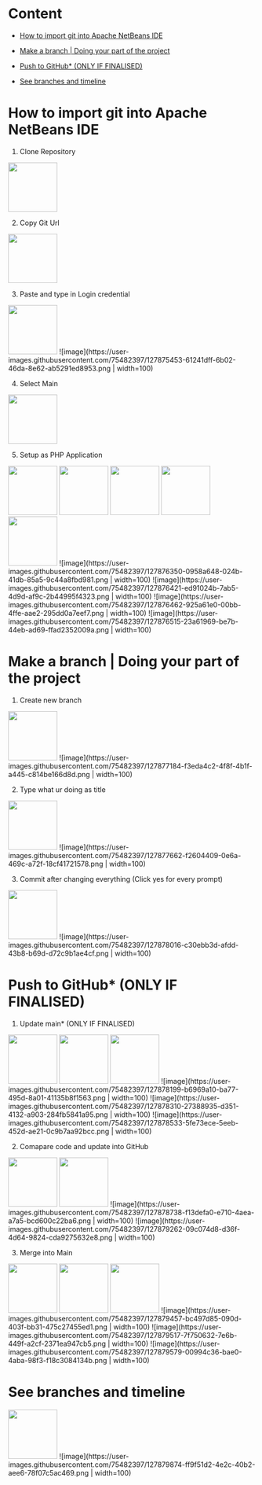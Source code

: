 # Content

* [How to import git into Apache NetBeans IDE](#how-to-import-git-into-apache-netbeans-ide)

* [Make a branch | Doing your part of the project](#make-a-branch--doing-your-part-of-the-project)

* [Push to GitHub* (ONLY IF FINALISED)](#push-to-github-only-if-finalised)

* [See branches and timeline](#see-branches-and-timeline)

# How to import git into Apache NetBeans IDE

1. Clone Repository

<img src="https://user-images.githubusercontent.com/75482397/127874497-35fc195e-376a-4160-b33c-bfe7eb6b392a.png" width="100" height="100">

2. Copy Git Url

<img src="https://user-images.githubusercontent.com/75482397/127874945-273d5b19-3525-4673-9fa2-078a13b3ce5e.png" width="100" height="100">

3. Paste and type in Login credential

<img src="https://your-image-url.type" width="100" height="100">
![image](https://user-images.githubusercontent.com/75482397/127875453-61241dff-6b02-46da-8e62-ab5291ed8953.png | width=100)

4. Select Main

<img src="https://user-images.githubusercontent.com/75482397/127875550-b0ab50d5-b8fd-4d53-8ffe-92b455c8188c.png" width="100" height="100">

5. Setup as PHP Application

<img src="https://user-images.githubusercontent.com/75482397/127876329-eaf73b68-7c31-43a4-a703-f52234b8ae4e.png" width="100" height="100">
<img src="https://your-image-url.type" width="100" height="100">
<img src="https://your-image-url.type" width="100" height="100">
<img src="https://your-image-url.type" width="100" height="100">
<img src="https://your-image-url.type" width="100" height="100">
![image](https://user-images.githubusercontent.com/75482397/127876350-0958a648-024b-41db-85a5-9c44a8fbd981.png | width=100)
![image](https://user-images.githubusercontent.com/75482397/127876421-ed91024b-7ab5-4d9d-af9c-2b44995f4323.png | width=100)
![image](https://user-images.githubusercontent.com/75482397/127876462-925a61e0-00bb-4ffe-aae2-295dd0a7eef7.png | width=100)
![image](https://user-images.githubusercontent.com/75482397/127876515-23a61969-be7b-44eb-ad69-ffad2352009a.png | width=100)

# Make a branch | Doing your part of the project

1. Create new branch

<img src="https://your-image-url.type" width="100" height="100">
![image](https://user-images.githubusercontent.com/75482397/127877184-f3eda4c2-4f8f-4b1f-a445-c814be166d8d.png | width=100)

2. Type what ur doing as title

<img src="https://your-image-url.type" width="100" height="100">
![image](https://user-images.githubusercontent.com/75482397/127877662-f2604409-0e6a-469c-a72f-18cf41721578.png | width=100)

3. Commit after changing everything (Click yes for every prompt)

<img src="https://your-image-url.type" width="100" height="100">
![image](https://user-images.githubusercontent.com/75482397/127878016-c30ebb3d-afdd-43b8-b69d-d72c9b1ae4cf.png | width=100)

# Push to GitHub* (ONLY IF FINALISED)

1. Update main* (ONLY IF FINALISED)

<img src="https://your-image-url.type" width="100" height="100">
<img src="https://your-image-url.type" width="100" height="100">
<img src="https://your-image-url.type" width="100" height="100">
![image](https://user-images.githubusercontent.com/75482397/127878199-b6969a10-ba77-495d-8a01-41135b8f1563.png | width=100)
![image](https://user-images.githubusercontent.com/75482397/127878310-27388935-d351-4132-a903-284fb5841a95.png | width=100)
![image](https://user-images.githubusercontent.com/75482397/127878533-5fe73ece-5eeb-452d-ae21-0c9b7aa92bcc.png | width=100)

2. Comapare code and update into GitHub

<img src="https://your-image-url.type" width="100" height="100">
<img src="https://your-image-url.type" width="100" height="100">
![image](https://user-images.githubusercontent.com/75482397/127878738-f13defa0-e710-4aea-a7a5-bcd600c22ba6.png | width=100)
![image](https://user-images.githubusercontent.com/75482397/127879262-09c074d8-d36f-4d64-9824-cda9275632e8.png | width=100)

3. Merge into Main

<img src="https://your-image-url.type" width="100" height="100">
<img src="https://your-image-url.type" width="100" height="100">
<img src="https://your-image-url.type" width="100" height="100">
![image](https://user-images.githubusercontent.com/75482397/127879457-bc497d85-090d-403f-bb31-475c27455ed1.png | width=100)
![image](https://user-images.githubusercontent.com/75482397/127879517-7f750632-7e6b-449f-a2cf-2371ea947cb5.png | width=100)
![image](https://user-images.githubusercontent.com/75482397/127879579-00994c36-bae0-4aba-98f3-f18c3084134b.png | width=100)

# See branches and timeline

<img src="https://your-image-url.type" width="100" height="100">
![image](https://user-images.githubusercontent.com/75482397/127879874-ff9f51d2-4e2c-40b2-aee6-78f07c5ac469.png | width=100)

